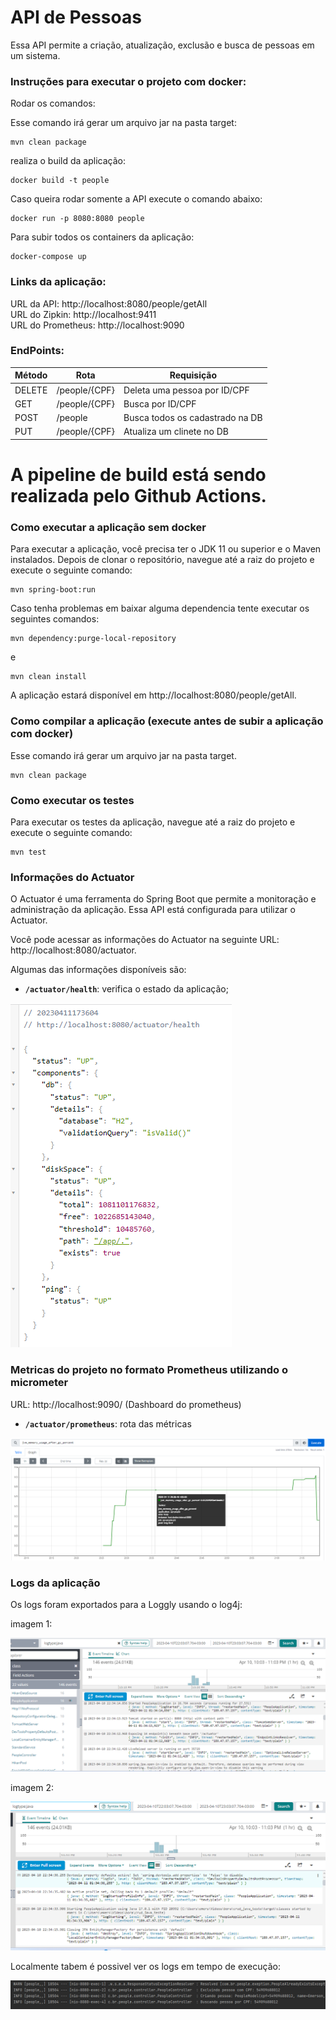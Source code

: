 # API de Pessoas
Essa API permite a criação, atualização, exclusão e busca de pessoas em um sistema.

### Instruções para executar o projeto com docker:

Rodar os comandos:

Esse comando irá gerar um arquivo jar na pasta target:
```
mvn clean package
```
realiza o build da aplicação:
```
docker build -t people
```
Caso queira rodar somente a API execute o comando abaixo:
```
docker run -p 8080:8080 people
```
Para subir todos os containers da aplicação:
```
docker-compose up
```
### Links da aplicação:
URL da API: http://localhost:8080/people/getAll <BR>
URL do Zipkin: http://localhost:9411 <BR>
URL do Prometheus: http://localhost:9090 <BR>

### EndPoints:

| Método | Rota           | Requisição                      |
|--------|----------------|---------------------------------|
| DELETE | /people/{CPF}  | Deleta uma pessoa por ID/CPF    |
| GET    | /people/{CPF}  | Busca por ID/CPF                |
| POST   | /people        | Busca todos os cadastrado na DB |
| PUT    | /people/{CPF}  | Atualiza um clinete no DB       |


# A pipeline de build está sendo realizada pelo Github Actions.

### Como executar a aplicação sem docker
Para executar a aplicação, você precisa ter o JDK 11 ou superior e o Maven instalados. Depois de clonar o repositório, navegue até a raiz do projeto e execute o seguinte comando:

```
mvn spring-boot:run
```
Caso tenha problemas em baixar alguma dependencia tente executar os seguintes comandos:

```
mvn dependency:purge-local-repository
```
e

```
mvn clean install
```

A aplicação estará disponível em http://localhost:8080/people/getAll.

### Como compilar a aplicação (execute antes de subir a aplicação com docker)

Esse comando irá gerar um arquivo jar na pasta target.

```
mvn clean package
```

### Como executar os testes
Para executar os testes da aplicação, navegue até a raiz do projeto e execute o seguinte comando:
```
mvn test
```
### Informações do Actuator
O Actuator é uma ferramenta do Spring Boot que permite a monitoração e administração da aplicação. Essa API está configurada para utilizar o Actuator.

Você pode acessar as informações do Actuator na seguinte URL: http://localhost:8080/actuator.

Algumas das informações disponíveis são:

* **`/actuator/health`**: verifica o estado da aplicação;

![img.png](img/img_4.png)

### Metricas do projeto no formato Prometheus utilizando o micrometer

URL: http://localhost:9090/ (Dashboard do prometheus)
* **`/actuator/prometheus`**: rota das métricas

![img_3.png](img/img_3.png)

### Logs da aplicação

Os logs foram exportados para a Loggly usando o log4j:

imagem 1:

![img.png](img/img.png)

imagem 2:

![img_1.png](img/img_1.png)

Localmente tabem é possivel ver os logs em tempo de execução:

![img_2.png](img/img_2.png)